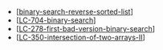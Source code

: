 - [[binary-search-reverse-sorted-list]]
- [[LC-704-binary-search]]
- [[LC-278-first-bad-version-binary-search]]
- [[LC-350-intersection-of-two-arrays-II]]


[//begin]: # "Autogenerated link references for markdown compatibility"
[binary-search-reverse-sorted-list]: ../algos/searches/binary-search-reverse-sorted-list "binary-search-reverse-sorted-list"
[LC-704-binary-search]: ../algos/searches/competitive/LC-704-binary-search "LC-704-binary-search"
[LC-278-first-bad-version-binary-search]: ../algos/searches/competitive/LC-278-first-bad-version-binary-search "LC-278-first-bad-version-binary-search"
[LC-350-intersection-of-two-arrays-II]: <../linear structures/contiguous/array/competitive/LC-350-intersection-of-two-arrays-II> "LC-350-intersection-of-two-arrays-II"
[//end]: # "Autogenerated link references"